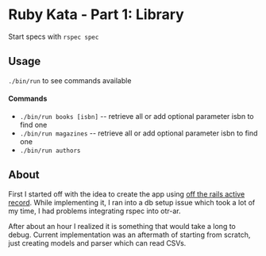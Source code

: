 # Ruby Kata - Part 1: Library

Start specs with `rspec spec`

## Usage

`./bin/run` to see commands available

#### Commands
 * `./bin/run books [isbn]` -- retrieve all or add optional parameter isbn to find one
 * `./bin/run magazines` -- retrieve all or add optional parameter isbn to find one
 * `./bin/run authors` 


## About

First I started off with the idea to create the app using [off the rails active record](https://github.com/jhollinger/otr-activerecord).
While implementing it, I ran into a db setup issue which took a lot of my time, I had problems integrating rspec into otr-ar.

After about an hour I realized it is something that would take a long to debug.
Current implementation was an aftermath of starting from scratch, just creating models and parser which can read CSVs.
